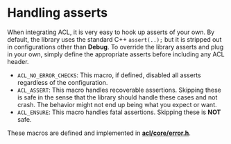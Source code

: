 # Handling asserts

When integrating ACL, it is very easy to hook up asserts of your own. By default, the library uses the standard C++ `assert(..);` but it is stripped out in configurations other than **Debug**. To override the library asserts and plug in your own, simply define the appropriate asserts before including any ACL header.

*  `ACL_NO_ERROR_CHECKS`: This macro, if defined, disabled all asserts regardless of the configuration.
*  `ACL_ASSERT`: This macro handles recoverable assertions. Skipping these is safe in the sense that the library should handle these cases and not crash. The behavior might not end up being what you expect or want.
*  `ACL_ENSURE`: This macro handles fatal assertions. Skipping these is **NOT** safe.

These macros are defined and implemented in [**acl/core/error.h**](https://github.com/nfrechette/acl/blob/develop/includes/acl/core/error.h).
